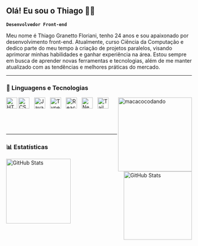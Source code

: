 ## Olá! Eu sou o Thiago 👨‍💻
**`Desenvolvedor Front-end`**

Meu nome é Thiago Granetto Floriani, tenho 24 anos e sou apaixonado por desenvolvimento front-end. Atualmente, curso Ciência da Computação e dedico parte do meu tempo à criação de projetos paralelos, visando aprimorar minhas habilidades e ganhar experiência na área. Estou sempre em busca de aprender novas ferramentas e tecnologias, além de me manter atualizado com as tendências e melhores práticas do mercado.
<br/>

---
### 🤖 Linguagens e Tecnologias

<img 
    align="left" 
    alt="HTML"
    title="HTML" 
    width="30px" 
    src="https://cdn.jsdelivr.net/gh/devicons/devicon@latest/icons/html5/html5-original.svg" 
/>
<img 
    align="left" 
    alt="CSS" 
    title="CSS"
    width="30px" 
    style="padding-right: 10px;" 
    src="https://cdn.jsdelivr.net/gh/devicons/devicon@latest/icons/css3/css3-original.svg" 
/>
<img 
    align="left" 
    alt="JavaScript" 
    title="JavaScript"
    width="30px" 
    style="padding-right: 10px;" 
    src="https://cdn.jsdelivr.net/gh/devicons/devicon@latest/icons/javascript/javascript-original.svg" 
/>
<img 
    align="left" 
    alt="TypeScript"
    title="TypeScript" 
    width="30px" 
    style="padding-right: 10px;" 
    src="https://cdn.jsdelivr.net/gh/devicons/devicon@latest/icons/typescript/typescript-original.svg" 
/>
<img 
    align="left" 
    alt="React"
    title="React" 
    width="30px" 
    style="padding-right: 10px;" 
    src="https://cdn.jsdelivr.net/gh/devicons/devicon@latest/icons/react/react-original.svg" 
/>
<img 
    align="left" 
    alt="Next.js" 
    title="Next.js"
    width="30px" 
    style="padding-right: 10px;" 
    src="https://cdn.jsdelivr.net/gh/devicons/devicon@latest/icons/nextjs/nextjs-original.svg" 
/>
<img 
    align="left" 
    alt="Tailwind" 
    title="Tailwind"
    width="30px" 
    style="padding-right:10px" 
    src="https://cdn.jsdelivr.net/gh/devicons/devicon@latest/icons/tailwindcss/tailwindcss-original.svg" 
/>

<div>
    <img
    title="eu codando"
    alt="macacocodando"
    width="200px" 
    align="right"
    src="https://github.com/user-attachments/assets/56fe1515-e60d-4c31-9183-90aa4450b64a"/>
</div>

<br/>
<br/>
<br/>
<br/>
<br/>

---

### 📊 Estatísticas

<p>
  <img 
    align="left" 
    alt="GitHub Stats" 
    height="175" 
    style="padding-right: 10px;" 
    src="https://github-readme-stats.vercel.app/api?username=thiagogranetto&show_icons=true&theme=tokyonight&include_all_commits=true&locale=pt-br" 
  />

<img 
      align="right" 
      alt="GitHub Stats" 
      height="185" 
      src="https://github-readme-stats.vercel.app/api/top-langs/?username=thiagogranetto&theme=tokyonight&layout=compact&custom_title=Tecnologias&langs_count=9" 
  />

</p>

